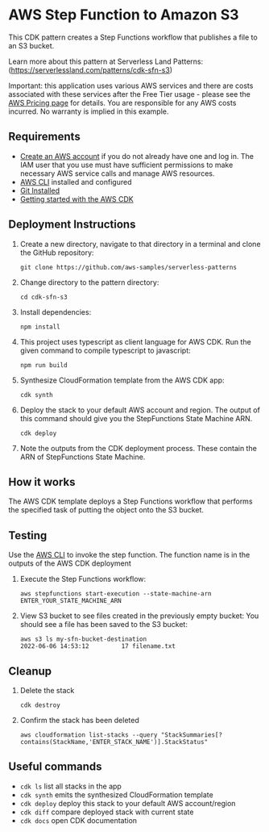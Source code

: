 # AWS Step Function to Amazon S3

This CDK  pattern creates a Step Functions workflow that publishes a file to an S3 bucket.

Learn more about this pattern at Serverless Land Patterns: (https://serverlessland.com/patterns/cdk-sfn-s3)

Important: this application uses various AWS services and there are costs associated with these services after the Free Tier usage - please see the [AWS Pricing page](https://aws.amazon.com/pricing/) for details. You are responsible for any AWS costs incurred. No warranty is implied in this example.

## Requirements

* [Create an AWS account](https://portal.aws.amazon.com/gp/aws/developer/registration/index.html) if you do not already have one and log in. The IAM user that you use must have sufficient permissions to make necessary AWS service calls and manage AWS resources.
* [AWS CLI](https://docs.aws.amazon.com/cli/latest/userguide/install-cliv2.html) installed and configured
* [Git Installed](https://git-scm.com/book/en/v2/Getting-Started-Installing-Git)
* [Getting started with the AWS CDK](https://docs.aws.amazon.com/cdk/v2/guide/getting_started.html)

## Deployment Instructions

 1. Create a new directory, navigate to that directory in a terminal and clone the GitHub repository:
    ```
    git clone https://github.com/aws-samples/serverless-patterns
    ```
 2. Change directory to the pattern directory:
     ```
     cd cdk-sfn-s3
     ```
 3. Install dependencies:
     ```
     npm install
     ```
 4. This project uses typescript as client language for AWS CDK. Run the given command to compile typescript to javascript:
     ```
     npm run build
     ```
 5. Synthesize CloudFormation template from the AWS CDK app:
     ```
     cdk synth
     ```
 6. Deploy the stack to your default AWS account and region. The output of this command should give you the StepFunctions State Machine ARN.
     ```
     cdk deploy
     ```
 8. Note the outputs from the CDK deployment process. These contain the ARN of StepFunctions State Machine.

## How it works

The AWS CDK  template deploys a Step Functions workflow that performs the specified task of putting the object onto the S3 bucket.


## Testing

Use the [AWS CLI](https://docs.aws.amazon.com/cli/latest/userguide/install-cliv2.html) to invoke the step function. The function name is in the outputs of the AWS CDK deployment

 1. Execute the Step Functions workflow:
    ```
    aws stepfunctions start-execution --state-machine-arn ENTER_YOUR_STATE_MACHINE_ARN
    ```
 2. View S3 bucket to see files created in the previously empty bucket: You should see a file has been saved to the S3 bucket:
     ```
     aws s3 ls my-sfn-bucket-destination
     2022-06-06 14:53:12         17 filename.txt
     ```

## Cleanup

 1. Delete the stack
    ```
    cdk destroy
    ```
 2. Confirm the stack has been deleted
    ```
    aws cloudformation list-stacks --query "StackSummaries[?contains(StackName,'ENTER_STACK_NAME')].StackStatus"
    ```

## Useful commands

 * `cdk ls`          list all stacks in the app
 * `cdk synth`       emits the synthesized CloudFormation template
 * `cdk deploy`      deploy this stack to your default AWS account/region
 * `cdk diff`        compare deployed stack with current state
 * `cdk docs`        open CDK documentation

